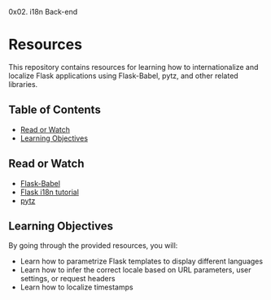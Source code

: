 0x02. i18n
Back-end

# Resources

This repository contains resources for learning how to internationalize and localize Flask applications using Flask-Babel, pytz, and other related libraries.

## Table of Contents

- [Read or Watch](#read-or-watch)
- [Learning Objectives](#learning-objectives)

## Read or Watch

- [Flask-Babel](https://flask-babel.tkte.ch/)
- [Flask i18n tutorial](https://flask.palletsprojects.com/en/2.1.x/patterns/i18n/)
- [pytz](https://pypi.org/project/pytz/)

## Learning Objectives

By going through the provided resources, you will:

- Learn how to parametrize Flask templates to display different languages
- Learn how to infer the correct locale based on URL parameters, user settings, or request headers
- Learn how to localize timestamps
